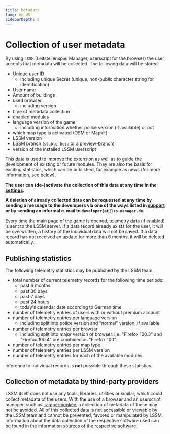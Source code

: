 ```yaml
---
title: Metadata
lang: en_US
sidebarDepth: 0
---
```


# Collection of user metadata

By using `LSSM` (Leitstellenspiel Manager, userscript for the browser) the user accepts that metadata will be collected. The following data will be stored:

* Unique user ID
    * Including unique Secret (unique, non-public character string for identification)
* User name
* Amount of buildings
* used browser
    * including version
* time of metadata collection
* enabled modules
* language version of the game
    * including information whether police version (if available) or not
* which map type is activated (OSM or Mapkit)
* LSSM version
* LSSM branch (`stable`, `beta` or a preview-branch)
* version of the installed LSSM userscript

This data is used to improve the extension as well as to guide the development of existing or future modules.
They are also the basis for exciting statistics, which can be published, for example as news (for more information, see [below](#publishing-statistics)).

**The user can (de-)activate the collection of this data at any time in the [settings](settings.md).**

**A deletion of already collected data can be requested at any time by sending a message to the developers via one of the ways listed in [support](support.md) or by sending an informal e-mail to `developer[at]lss-manager.de`.**

Every time the main page of the game is opened, telemetry data (if enabled) is sent to the LSSM server.
If a data record already exists for the user, it will be overwritten, a history of the individual data will not be saved.
If a data record has not received an update for more than 6 months, it will be deleted automatically.

## Publishing statistics

The following telemetry statistics may be published by the LSSM team:

* total number of current telemetry records for the following time periods:
    * past 6 months
    * past 30 days
    * past 7 days
    * past 24 hours
    * today's calendar date according to German time
* number of telemetry entries of users with or without premium account
* number of telemetry entries per language version
    * including split into police version and "normal" version, if available
* number of telemetry entries per browser
    * including split into major version of browser. I.e. "Firefox 100.3" and "Firefox 100.4" are combined as "Firefox 100".
* number of telemetry entries per map type
* number of telemetry entries per LSSM version
* number of telemetry entries for each of the available modules.

Inference to individual records is **not** possible through these statistics.

## Collection of metadata by third-party providers

LSSM itself does not use any tools, libraries, utilities or similar, which could collect metadata of the users.
With the use of a browser and an userscript manager, such as [Tampermonkey](https://tampermonkey.net), a collection of metadata of these may not be avoided.
All of this collected data is not accessible or viewable by the LSSM team and cannot be prevented, favored or manipulated by LSSM.
Information about the data collection of the respective software used can be found in the information sources of the respective software.
